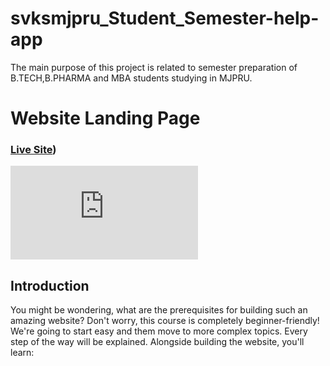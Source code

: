 # svksmjpru_Student_Semester-help-app
The main purpose of this project is related to semester preparation of B.TECH,B.PHARMA and MBA students studying in MJPRU.
# Website Landing Page
### [Live Site]([http://svksmjpru.epizy.com/))

![SVKSMJPRU Landing Page](http://svksmjpru.epizy.com/login.php)

## Introduction
You might be wondering, what are the prerequisites for building such an amazing website? Don't worry, this course is completely beginner-friendly! We're going to start easy and them move to more complex topics. Every step of the way will be explained. Alongside building the website, you'll learn:
